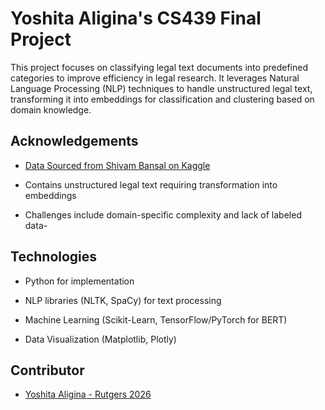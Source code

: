 # Yoshita Aligina's CS439 Final Project

This project focuses on classifying legal text documents into predefined categories to improve efficiency in legal research. It leverages Natural Language Processing (NLP) techniques to handle unstructured legal text, transforming it into  embeddings for classification and clustering based on domain knowledge.



## Acknowledgements

 - [Data Sourced from Shivam Bansal on Kaggle ](https://www.kaggle.com/datasets/shivamb/legal-citation-text-classification)
 - Contains unstructured legal text requiring transformation into embeddings

 - Challenges include domain-specific complexity and lack of labeled data- 

 


## Technologies
 - Python for implementation

 - NLP libraries (NLTK, SpaCy) for text processing

 - Machine Learning (Scikit-Learn, TensorFlow/PyTorch for BERT)

 - Data Visualization (Matplotlib, Plotly)
## Contributor

- [Yoshita Aligina - Rutgers 2026 ](https://github.com/yoshialigina)



